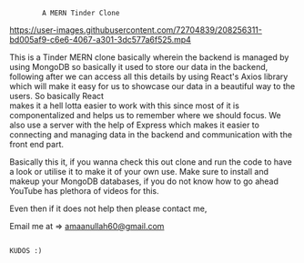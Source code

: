             A MERN Tinder Clone
      
     

https://user-images.githubusercontent.com/72704839/208256311-bd005af9-c6e6-4067-a301-3dc577a6f525.mp4


This is a Tinder MERN clone basically wherein the backend is managed by using MongoDB so basically it used to store our data in the backend, following after we can 
access all this details by using React's Axios library which will make it easy for us to showcase our data in a beautiful way to the users. So basically React  
makes it a hell lotta easier to work with this since most of it is componentalized and helps us to remember where we should focus. 
We also use a server with the help of Express which makes it easier to connecting and managing data in the backend and communication with the front end part.
      
Basically this it, if you wanna check this out clone and run the code to have a look or utilise it to make it of your own use. Make sure to install and makeup your MongoDB databases, if you do not know how to go ahead YouTube has plethora of videos for this.
      
Even then if it does not help then please contact me,
      
   Email me at => amaanullah60@gmail.com
      
      
      
      
                                                                                  KUDOS :)

